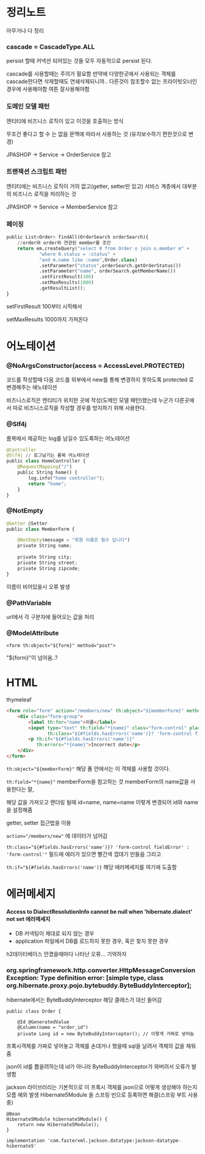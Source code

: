 # 정리노트

아무거나 다 정리









### cascade = CascadeType.ALL 

persist 할때 커넥션 되어있는 것들 모두 자동적으로 persist 된다. 

cascade를 사용할때는 주의가 필요함 만약에 다양한곳에서 사용되는 객체를 cascade한다면 삭제할때도 연쇄삭제되니까.. 다른것이 참조할수 없는 프라이빗오너인경우에 사용해야함 여튼 잘사용해야함





### 도메인 모델 패턴

엔티티에 비즈니스 로직이 있고 이것을 호출하는 방식

무조건 좋다고 할 수 는 없음 문맥에 따라서 사용하는 것 (유지보수하기 편한것으로 변경)

JPASHOP -> Service -> OrderService 참고



### 트랜잭션 스크립트 패턴

엔티티에는 비즈니스 로직이 거의 없고(getter, setter만 있고) 서비스 계층에서 대부분의 비즈니스 로직을 처리하는 것

JPASHOP -> Service -> MemberService 참고



### 페이징

```python
public List<Order> findAll(OrderSearch orderSearch){
    //order와 order와 연관된 member를 조인
    return em.createQuery("select 0 from Order o join o.member m" +
            "where 0.status = :status" +
            "and m.name like :name",Order.class)
            .setParameter("status",orderSearch.getOrderStatus())
            .setParameter("name", orderSearch.getMemberName())
            .setFirstResult(100) 
            .setMaxResults(1000)
            .getResultList();
}
```

setFirstResult 100부터 시작해서

setMaxResults 1000까지 가져온다











# 어노테이션



### @NoArgsConstructor(access = AccessLevel.PROTECTED)

코드를 작성할때 다음 코드를 외부에서 new를 통해 변경하지 못하도록 protected 로 변경해주는 애노테이션

비즈니스로직은 엔티티가 위치한 곳에 작성(도메인 모델 패턴)했는데 누군가 다른곳에서 따로 비즈니스로직을 작성할 경우를 방지하기 위해 사용한다.



### @Slf4j

롬복에서 제공하는 log를 남길수 있도록하는 어노테이션

```python
@Controller
@Slf4j // 로그남기는 롬복 어노테이션
public class HomeController {
    @RequestMapping("/")
    public String home() {
        log.info("home controller");
        return "home";
    }
}
```



### @NotEmpty

```python
@Getter @Setter
public class MemberForm {

    @NotEmpty(message = "회원 이름은 필수 입니다")
    private String name;
    
    private String city;
    private String street;
    private String zipcode;
}
```

이름이 비어있을시 오류 발생



### @PathVariable

 url에서 각 구분자에 들어오는 값을 처리



### @ModelAttribute

```
<form th:object="${form}" method="post">
```

"${form}"이 넘어옴..?



# HTML



thymeleaf

```html
<form role="form" action="/members/new" th:object="${memberForm}" method="post">
    <div class="form-group">
        <label th:for="name">이름</label>
        <input type="text" th:field="*{name}" class="form-control" placeholder="이름을 입력하세요"
               th:class="${#fields.hasErrors('name')}? 'form-control fieldError' : 'form-control'">
        <p th:if="${#fields.hasErrors('name')}"
           th:errors="*{name}">Incorrect date</p>
    </div>
</form>
```

`th:object="${memberForm}"` 해당 폼 안에서는 이 객체를 사용할 것이다.

`th:field="*{name}"`  memberForm을 참고하는 것 memberForm의 name값을 사용한다는 말, 

해당 값을 가져오고 랜더링 될때 id=name, name=name 이렇게 변경되어 id와 name을 설정해줌

getter, setter 접근법을 이용

`action="/members/new"` 에 데이터가 넘어감



`th:class="${#fields.hasErrors('name')}? 'form-control fieldError' : 'form-control'"` 필드에 에러가 있으면 빨간색 껍데기 만들음 그리고 

`th:if="${#fields.hasErrors('name')}` 해당 에러메세지를 여기에 도출함



# 에러메세지



#### Access to DialectResolutionInfo cannot be null when 'hibernate.dialect' not set 에러메세지

- DB 커넥팅이 제대로 되지 않는 경우
- application 파일에서 DB를 로드하지 못한 경우, 혹은 찾지 못한 경우

h2데이터베이스 안켰을때마다 나타난 오류... 기억하자





### org.springframework.http.converter.HttpMessageConversionException: Type definition error: [simple type, class org.hibernate.proxy.pojo.bytebuddy.ByteBuddyInterceptor]; 

hibernate에서는 ByteBuddyInterceptor 해당 클래스가 대신 들어감

```
public class Order {

    @Id @GeneratedValue
    @Column(name = "order_id")
    private Long id = new ByteBuddyInterceptor(); // 이렇게 가짜로 넣어놈
```

프록시객체를 가짜로 넣어놓고 객체를 손대거나 했을때 sql을 날려서 객체의 값을 채워줌

json이 id를 뽑을려하는데 id가 아니라 ByteBuddyInterceptor가 와버려서 오류가 발생함

jackson 라이브러리는 기본적으로 이 프록시 객체를 json으로 어떻게 생성해야 하는지 모름 예외 발생
Hibernate5Module 을 스프링 빈으로 등록하면 해결(스프링 부트 사용중)

```
@Bean
Hibernate5Module hibernate5Module() {
    return new Hibernate5Module();
}
```

```
implementation 'com.fasterxml.jackson.datatype:jackson-datatype-hibernate5'
```

